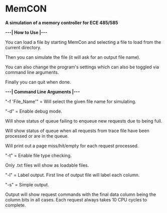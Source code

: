 # MemCON
**A simulation of a memory controller for ECE 485/585**

**---| How to Use |---**

You can load a file by starting MemCon and selecting a file to load from the current directory.

Then you can simulate the file (it will ask for an output file name).  

You can also change the program's settings which can also be toggled via command line arguments.

Finally you can quit when done.

**---| Command Line Arguments |---**


"-f 'File_Name'" = Will select the given file name for simulating.

"-d" = Enable debug mode.

Will show status of queue failing to enqueue new requests due to being full.

Will show status of queue when all requests from trace file have been processed
or are in the queue.

Will print out a page miss/hit/empty for each request processed.

"-t" = Enable file type checking.

Only .txt files will show as loadable files.

"-l" = Label output. First line of output file will label each column.

"-s" = Simple output.

Output will show request commands with the final data column being the column bits in all cases.
Each request always takes 10 CPU cycles to complete.
